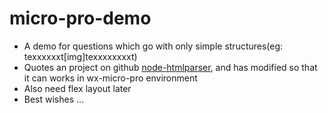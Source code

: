# micro-pro-demo
+ A demo for questions which go with only simple structures(eg: texxxxxxt[img]texxxxxxxxt)
+ Quotes an project on github [node-htmlparser](https://github.com/tautologistics/node-htmlparser), and has modified so that it can works in wx-micro-pro environment
+ Also need flex layout later
+ Best wishes ...
